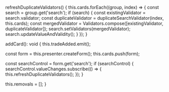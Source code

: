 refreshDuplicateValidators() {
  this.cards.forEach((group, index) => {
    const search = group.get('search');
    if (search) {
      const existingValidator = search.validator;
      const duplicateValidator = duplicateSearchValidator(index, this.cards);
      const mergedValidator = Validators.compose([existingValidator, duplicateValidator]);
      search.setValidators(mergedValidator);
      search.updateValueAndValidity();
    }
  });
}


addCard(): void {
  this.tradeAdded.emit();

  const form = this.presenter.createForm();
  this.cards.push(form);

  const searchControl = form.get('search');
  if (searchControl) {
    searchControl.valueChanges.subscribe(() => {
      this.refreshDuplicateValidators();
    });
  }

  this.removals = [];
}